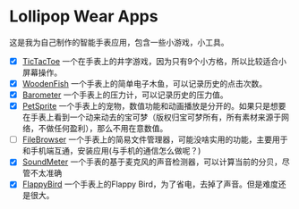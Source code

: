 # Lollipop Wear Apps

这是我为自己制作的智能手表应用，包含一些小游戏，小工具。

* [x] [TicTacToe](./ttt) 一个在手表上的井字游戏，因为只有9个小方格，所以比较适合小屏幕操作。
* [x] [WoodenFish](./woodenFish) 一个手表上的简单电子木鱼，可以记录历史的点击次数。
* [x] [Barometer](./barometer) 一个手表上的压力计，可以记录历史的压力值。
* [x] [PetSprite](./petSprite) 一个手表上的宠物，数值功能和动画播放是分开的。如果只是想要在手表上看到一个动来动去的宝可梦（版权归宝可梦所有，所有素材来源于网络，不做任何盈利），那么不用在意数值。
* [ ] [FileBrowser](./fileBrowser) 一个手表上的简易文件管理器，可能没啥实用的功能，主要用于和手机端互通，安装应用(与手机的通信怎么做呢？)
* [x] [SoundMeter](./soundMeter) 一个手表的基于麦克风的声音检测器，可以计算当前的分贝，尽管不太准确
* [x] [FlappyBird](./flappyBird) 一个手表上的Flappy Bird，为了省电，去掉了声音。但是难度还是很大。
